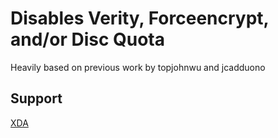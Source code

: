 # Disables Verity, Forceencrypt, and/or Disc Quota
Heavily based on previous work by topjohnwu and jcadduono

## Support
[XDA](https://forum.xda-developers.com/android/software-hacking/mods-zackptg5-s-misc-projects-t3881164)
